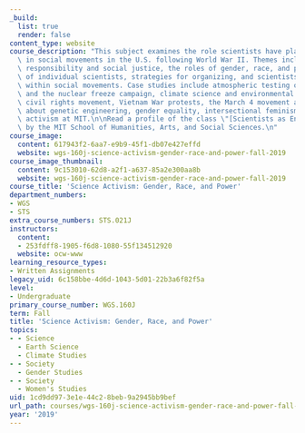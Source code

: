 ```yaml
---
_build:
  list: true
  render: false
content_type: website
course_description: "This subject examines the role scientists have played as activists\
  \ in social movements in the U.S. following World War II. Themes include scientific\
  \ responsibility and social justice, the roles of gender, race, and power, the motivation\
  \ of individual scientists, strategies for organizing, and scientists\u2019 impact\
  \ within social movements. Case studies include atmospheric testing of nuclear weapons\
  \ and the nuclear freeze campaign, climate science and environmental justice, the\
  \ civil rights movement, Vietnam War protests, the March 4 movement at MIT, concerns\
  \ about genetic engineering, gender equality, intersectional feminism, and student\
  \ activism at MIT.\n\nRead a profile of the class \"[Scientists as Engaged Citizens](https://shass.mit.edu/news/news-2020-class-profile-science-activism-wgs-sts)\"\
  \ by the MIT School of Humanities, Arts, and Social Sciences.\n"
course_image:
  content: 617943f2-6aa7-e9b9-45f1-db07e427effd
  website: wgs-160j-science-activism-gender-race-and-power-fall-2019
course_image_thumbnail:
  content: 9c153010-62d8-a2f1-a637-85a2e300aa8b
  website: wgs-160j-science-activism-gender-race-and-power-fall-2019
course_title: 'Science Activism: Gender, Race, and Power'
department_numbers:
- WGS
- STS
extra_course_numbers: STS.021J
instructors:
  content:
  - 253fdff8-1905-f6d8-1080-55f134512920
  website: ocw-www
learning_resource_types:
- Written Assignments
legacy_uid: 6c158bbe-4d6d-1043-5d01-22b3a6f82f5a
level:
- Undergraduate
primary_course_number: WGS.160J
term: Fall
title: 'Science Activism: Gender, Race, and Power'
topics:
- - Science
  - Earth Science
  - Climate Studies
- - Society
  - Gender Studies
- - Society
  - Women's Studies
uid: 1cd9dd97-3e1e-44c2-8beb-9a2945bb9bef
url_path: courses/wgs-160j-science-activism-gender-race-and-power-fall-2019
year: '2019'
---
```

